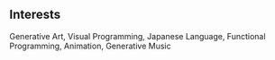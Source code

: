 ## Interests

Generative Art, Visual Programming, Japanese Language, Functional Programming, Animation, Generative Music
